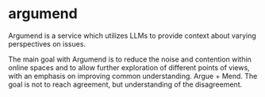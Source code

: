 # argumend
Argumend is a service which utilizes LLMs to provide context about varying perspectives on issues.

The main goal with Argumend is to reduce the noise and contention within online spaces and to allow further exploration of different points of views, with an emphasis on improving common understanding. Argue + Mend. The goal is not to reach agreement, but understanding of the disagreement.
